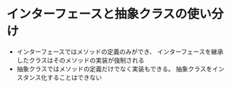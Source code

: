 # インターフェースと抽象クラスの使い分け
- インターフェースではメソッドの定義のみができ、
インターフェースを継承したクラスはそのメソッドの実装が強制される
- 抽象クラスではメソッドの定義だけでなく実装もできる。
抽象クラスをインスタンス化することはできない

